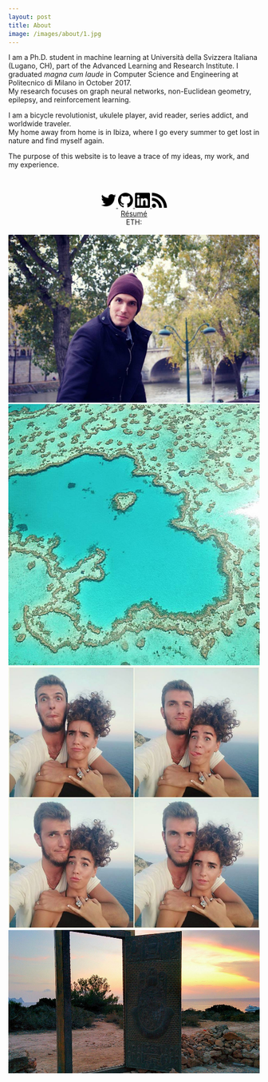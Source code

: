 ```yaml
---
layout: post
title: About
image: /images/about/1.jpg
---
```


<p>
I am a Ph.D. student in machine learning at Università della Svizzera Italiana (Lugano, CH), part of the Advanced Learning and Research Institute. 
I graduated <em>magna cum laude</em> in Computer Science and Engineering at Politecnico di Milano in October 2017. 
<br>
My research focuses on graph neural networks, non-Euclidean geometry, epilepsy, and reinforcement learning.
</p>

<p>
I am a bicycle revolutionist, ukulele player, avid reader, series addict, and worldwide traveler. 
<br>
My home away from home is in Ibiza, where I go every summer to get lost in nature and find myself again.
</p>

<span>The purpose of this website is to leave a trace of my ideas, my work, and my experience.</span>

<br>
<br>

<center>
    <span class='personal-social-media'>
        <a target="_blank" href="https://twitter.com/riceasphait">
            <img class="svg" src="/assets/icons/twitter.svg" width="30" height="30">
        </a>
        <a target="_blank" href="https://github.com/danielegrattarola">
            <img class="svg" src="/assets/icons/github.svg" width="30" height="30">
        </a>
        </a>
        <a target="_blank" href="https://linkedin.com/in/danielegrattarola">
            <img class="svg" src="/assets/icons/linkedin.svg" width="30" height="30">
        </a>
        <a target="_blank" href="/feed.xml">
            <img class="svg" src="/assets/icons/rss.svg" width="30" height="30">
        </a>
    </span>
    <br><a target="_blank" href="/files/Daniele_Grattarola_resume.pdf">Résumé</a>
    <br><span style='font-size: 14px;'>ETH: <a href="0x8c4641e3EEdd08D5975cb2B5c67650eeD6B03656"</a></span>
</center>

<br>

<center class="image-grid">
    <img src="/images/about/1.jpg" style="grid-column: 1 / span 2;">
    <img src="/images/about/2.jpg" style="grid-column: 1; overflow:hidden;">
    <img src="/images/about/3.jpg" style="grid-column: 2;">
    <img src="/images/about/4.jpg" style="grid-column: 1 / span 2;">
</center>

<!-- SVG-->
<script type="text/javascript">
/*
 * Replace all SVG images with inline SVG
 */
jQuery('img.svg').each(function(){
    var $img = jQuery(this);
    var imgID = $img.attr('id');
    var imgClass = $img.attr('class');
    var imgURL = $img.attr('src');

    jQuery.get(imgURL, function(data) {
        // Get the SVG tag, ignore the rest
        var $svg = jQuery(data).find('svg');

        // Add replaced image's ID to the new SVG
        if(typeof imgID !== 'undefined') {
            $svg = $svg.attr('id', imgID);
        }
        // Add replaced image's classes to the new SVG
        if(typeof imgClass !== 'undefined') {
            $svg = $svg.attr('class', imgClass+' replaced-svg');
        }

        // Remove any invalid XML tags as per http://validator.w3.org
        $svg = $svg.removeAttr('xmlns:a');

        // Replace image with new SVG
        $img.replaceWith($svg);

    }, 'xml');

});

</script>
